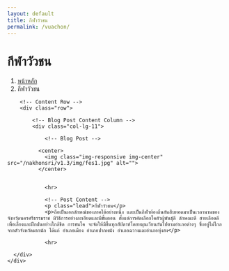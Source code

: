 ```yaml
---
layout: default
title: กีฬาวัวชน
permalink: /vuachon/
---
```



<div class="container">
<!-- Page Heading/Breadcrumbs -->
  <div class="row">
            <div class="col-lg-12">
                <h1 class="page-header">กีฬาวัวชน
                </h1>
                <ol class="breadcrumb">
                    <li><a href="../index.html">หน้าหลัก</a>
                    </li>
                    <li class="active">กีฬาวัวชน</li>
                </ol>
            </div>
        </div>
        <!-- /.row -->

        <!-- Content Row -->
        <div class="row">

            <!-- Blog Post Content Column -->
            <div class="col-lg-11">

                <!-- Blog Post -->

              <center>
                <img class="img-responsive img-center" src="/nakhonsri/v1.3/img/fes1.jpg" alt="">
              </center>


                <hr>

                <!-- Post Content -->
                <p class="lead">กีฬาวัวชน</p>
                <p>ถือเป็นเอกลักษณ์ของภาคใต้อย่างหนึ่ง และเป็นกีฬาท้องถิ่นอันสืบทอดมาเป็นเวลานานของจังหวัดนครศรีธรรมราช มีวิธีการอย่างละเอียดและมีขั้นตอน ตั้งแต่การคัดเลือกโคตัวผู้พันธุ์ดี ลักษณะดี สายเลือดดี เพื่อเลี้ยงและฝึกฝนอย่างใกล้ชิด การชนโค จะจัดให้มีขึ้นทุกสัปดาห์โดยหมุนเวียนกันไปตามอำเภอต่างๆ ซึ่งอยู่ไม่ไกลจากตัวจังหวัดมากนัก ได้แก่ อำเภอเมือง อำเภอปากพนัง อำเภอฉวางและอำเภอทุ่งสง</p>

                <hr>

      </div>
    </div>
  </div>
